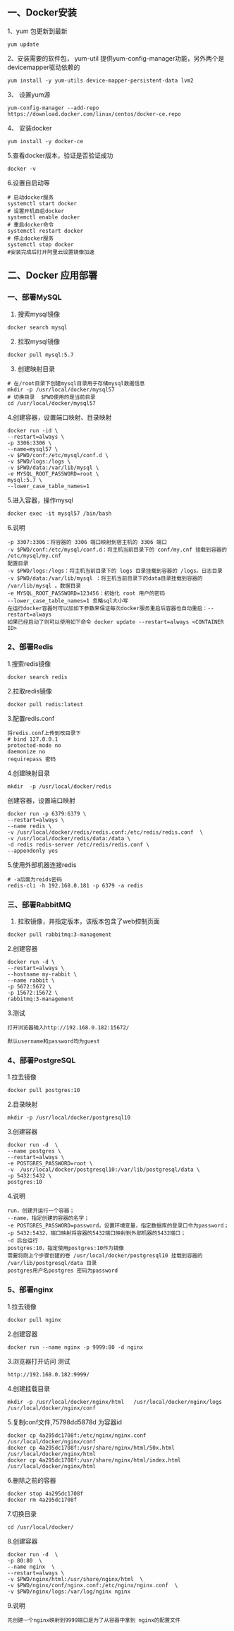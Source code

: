 ## 一、Docker安装

1、yum 包更新到最新 

```
yum update
```

2、安装需要的软件包， yum-util 提供yum-config-manager功能，另外两个是devicemapper驱动依赖的

```
yum install -y yum-utils device-mapper-persistent-data lvm2
```

3、 设置yum源

```
yum-config-manager --add-repo https://download.docker.com/linux/centos/docker-ce.repo
```

4、 安装docker

```
yum install -y docker-ce
```

5.查看docker版本，验证是否验证成功

```
docker -v
```

6.设置自启动等

```shell
# 启动docker服务
systemctl start docker
# 设置开机自启docker
systemctl enable docker
# 重启docker命令
systemctl restart docker
# 停止docker服务
systemctl stop docker
#安装完成后打开阿里云设置镜像加速
```



## 二、Docker 应用部署

### 一、部署MySQL

1. 搜索mysql镜像

```shell
docker search mysql
```

2. 拉取mysql镜像

```shell
docker pull mysql:5.7
```

3. 创建映射目录

```shell
# 在/root目录下创建mysql目录用于存储mysql数据信息
mkdir -p /usr/local/docker/mysql57
# 切换目录  $PWD使用的是当前目录
cd /usr/local/docker/mysql57
```
4.创建容器，设置端口映射、目录映射
```shell
docker run -id \
--restart=always \
-p 3306:3306 \
--name=mysql57 \
-v $PWD/conf:/etc/mysql/conf.d \
-v $PWD/logs:/logs \
-v $PWD/data:/var/lib/mysql \
-e MYSQL_ROOT_PASSWORD=root \
mysql:5.7 \
--lower_case_table_names=1
```
5.进入容器，操作mysql

```shell
docker exec -it mysql57 /bin/bash
```

6.说明

```
-p 3307:3306：将容器的 3306 端口映射到宿主机的 3306 端口
-v $PWD/conf:/etc/mysql/conf.d：将主机当前目录下的 conf/my.cnf 挂载到容器的 /etc/mysql/my.cnf
配置目录
-v $PWD/logs:/logs：将主机当前目录下的 logs 目录挂载到容器的 /logs。日志目录
-v $PWD/data:/var/lib/mysql ：将主机当前目录下的data目录挂载到容器的 /var/lib/mysql 。数据目录
-e MYSQL_ROOT_PASSWORD=123456：初始化 root 用户的密码
--lower_case_table_names=1 忽略sql大小写
在运行docker容器时可以加如下参数来保证每次docker服务重启后容器也自动重启：--restart=always
如果已经启动了则可以使用如下命令 docker update --restart=always <CONTAINER ID>
```



### 2、部署Redis

1.搜索redis镜像

```shell
docker search redis
```

2.拉取redis镜像

```shell
docker pull redis:latest
```

3.配置redis.conf

```shell
将redis.conf上传到改目录下
# bind 127.0.0.1
protected-mode no
daemonize no
requirepass 密码

```

4.创建映射目录

```
mkdir  -p /usr/local/docker/redis
```

 创建容器，设置端口映射

```shell
docker run -p 6379:6379 \
--restart=always \
--name redis \
-v /usr/local/docker/redis/redis.conf:/etc/redis/redis.conf  \
-v /usr/local/docker/redis/data:/data \
-d redis redis-server /etc/redis/redis.conf \
--appendonly yes
```

5.使用外部机器连接redis

```shell
# -a后面为reids密码
redis-cli -h 192.168.0.181 -p 6379 -a redis
```



### 三、部署RabbitMQ

1. 拉取镜像，并指定版本，该版本包含了web控制页面

```shell
docker pull rabbitmq:3-management
```

2.创建容器

```shell
docker run -d \
--restart=always \
--hostname my-rabbit \
--name rabbit \
-p 5672:5672 \
-p 15672:15672 \
rabbitmq:3-management
```

3.测试

```shell
打开浏览器输入http://192.168.0.182:15672/  

默认username和password均为guest
```



### 4、部署PostgreSQL

1.拉去镜像

```shell
docker pull postgres:10
```
2.目录映射

```
mkdir -p /usr/local/docker/postgresql10
```

3.创建容器

```
docker run -d  \
--name postgres \
--restart=always \
-e POSTGRES_PASSWORD=root \
-v  /usr/local/docker/postgresql10:/var/lib/postgresql/data \
-p 5432:5432 \
postgres:10
```

4.说明

```
run，创建并运行一个容器；
--name，指定创建的容器的名字；
-e POSTGRES_PASSWORD=password，设置环境变量，指定数据库的登录口令为password；
-p 5432:5432，端口映射将容器的5432端口映射到外部机器的5432端口；
-d 后台运行
postgres:10，指定使用postgres:10作为镜像
需要将刚上个步骤创建的卷 /usr/local/docker/postgresql10 挂载到容器的 /var/lib/postgresql/data 目录
postgres用户名postgres 密码为password
```



### 5、部署nginx

 1.拉去镜像

```shell
docker pull nginx
```

2.创建容器

```shell
docker run --name nginx -p 9999:80 -d nginx
```

3.浏览器打开访问 测试

```shell
http://192.168.0.182:9999/
```

4.创建挂载目录

```shell
mkdir -p /usr/local/docker/nginx/html   /usr/local/docker/nginx/logs  /usr/local/docker/nginx/conf 
```

5.复制conf文件,75798dd5878d 为容器id

```shell
docker cp 4a295dc1708f:/etc/nginx/nginx.conf /usr/local/docker/nginx/conf
docker cp 4a295dc1708f:/usr/share/nginx/html/50x.html /usr/local/docker/nginx/html
docker cp 4a295dc1708f:/usr/share/nginx/html/index.html /usr/local/docker/nginx/html
```

 6.删除之前的容器

```shell
docker stop 4a295dc1708f
docker rm 4a295dc1708f
```

7.切换目录

```shell
cd /usr/local/docker/
```

8.创建容器

```shell
docker run -d  \
-p 80:80  \
--name nginx  \
--restart=always \
-v $PWD/nginx/html:/usr/share/nginx/html  \
-v $PWD/nginx/conf/nginx.conf:/etc/nginx/nginx.conf  \
-v $PWD/nginx/logs:/var/log/nginx nginx
```

9.说明

```
先创建一个nginx映射到9999端口是为了从容器中拿到 nginx的配置文件
```



